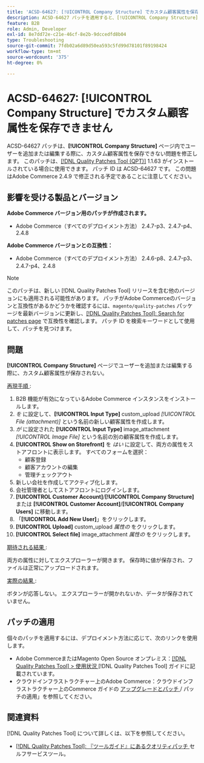 ```yaml
---
title: 'ACSD-64627: [!UICONTROL Company Structure] でカスタム顧客属性を保存できません'
description: ACSD-64627 パッチを適用すると、[!UICONTROL Company Structure] 内のユーザーを追加または編集する際にカスタムカスタマー属性が保存されないAdobe Commerceの問題を修正できます。
feature: B2B
role: Admin, Developer
exl-id: 8e7dd72e-c21e-46cf-8e2b-9dccedfd8b04
type: Troubleshooting
source-git-commit: 7fdb02a6d89d50ea593c5fd99d78101f89198424
workflow-type: tm+mt
source-wordcount: '375'
ht-degree: 0%

---
```


# ACSD-64627: [!UICONTROL Company Structure] でカスタム顧客属性を保存できません

ACSD-64627 パッチは、**[!UICONTROL Company Structure]** ページ内でユーザーを追加または編集する際に、カスタム顧客属性を保存できない問題を修正します。 このパッチは、[[!DNL Quality Patches Tool (QPT)]](/help/tools/quality-patches-tool/quality-patches-tool-to-self-serve-quality-patches.md) 1.1.63 がインストールされている場合に使用できます。 パッチ ID は ACSD-64627 です。 この問題はAdobe Commerce 2.4.9 で修正される予定であることに注意してください。

## 影響を受ける製品とバージョン

**Adobe Commerce バージョン用のパッチが作成されます。**

* Adobe Commerce（すべてのデプロイメント方法） 2.4.7-p3、2.4.7-p4、2.4.8

**Adobe Commerce バージョンとの互換性：**

* Adobe Commerce（すべてのデプロイメント方法） 2.4.6-p8、2.4.7-p3、2.4.7-p4、2.4.8

>[!NOTE]
>
>このパッチは、新しい [!DNL Quality Patches Tool] リリースを含む他のバージョンにも適用される可能性があります。 パッチがAdobe Commerceのバージョンと互換性があるかどうかを確認するには、`magento/quality-patches` パッケージを最新バージョンに更新し、[[!DNL Quality Patches Tool]: Search for patches page](https://experienceleague.adobe.com/tools/commerce-quality-patches/index.html?lang=ja) で互換性を確認します。 パッチ ID を検索キーワードとして使用して、パッチを見つけます。

## 問題

**[!UICONTROL Company Structure]** ページでユーザーを追加または編集する際に、カスタム顧客属性が保存されない。

<u> 再現手順 </u>:

1. B2B 機能が有効になっているAdobe Commerce インスタンスをインストールします。
1. *を* に設定して、**[!UICONTROL Input Type]** custom_upload *[!UICONTROL File (attachment)]* という名前の新しい顧客属性を作成します。
1. *が* に設定された **[!UICONTROL Input Type]** image_attachment *[!UICONTROL Image File]* という名前の別の顧客属性を作成します。
1. **[!UICONTROL Show on Storefront]** を *はい* に設定して、両方の属性をストアフロントに表示します。 すべてのフォームを選択：
   * 顧客登録
   * 顧客アカウントの編集
   * 管理チェックアウト
1. 新しい会社を作成してアクティブ化します。
1. 会社管理者としてストアフロントにログインします。
1. **[!UICONTROL Customer Account]**/**[!UICONTROL Company Structure]** または **[!UICONTROL Customer Account]**/**[!UICONTROL Company Users]** に移動します。
1. 「**[!UICONTROL Add New User]**」をクリックします。
1. **[!UICONTROL Upload]** custom_upload *属性の* をクリックします。
1. **[!UICONTROL Select file]** image_attachment *属性の* をクリックします。

<u> 期待される結果 </u>:

両方の属性に対してエクスプローラーが開きます。 保存時に値が保存され、ファイルは正常にアップロードされます。

<u> 実際の結果 </u>:

ボタンが応答しない。 エクスプローラーが開かれないか、データが保存されていません。

## パッチの適用

個々のパッチを適用するには、デプロイメント方法に応じて、次のリンクを使用します。

* Adobe CommerceまたはMagento Open Source オンプレミス：[[!DNL Quality Patches Tool] > 使用状況 ](/help/tools/quality-patches-tool/usage.md) [!DNL Quality Patches Tool] ガイドに記載されています。
* クラウドインフラストラクチャー上のAdobe Commerce：クラウドインフラストラクチャー上のCommerce ガイドの [ アップグレードとパッチ ](https://experienceleague.adobe.com/docs/commerce-cloud-service/user-guide/develop/upgrade/apply-patches.html?lang=ja)/ パッチの適用」を参照してください。

## 関連資料

[!DNL Quality Patches Tool] について詳しくは、以下を参照してください。

* [[!DNL Quality Patches Tool]: 『ツールガイド』にあるクオリティパッチ ](/help/tools/quality-patches-tool/quality-patches-tool-to-self-serve-quality-patches.md) セルフサービスツール。
